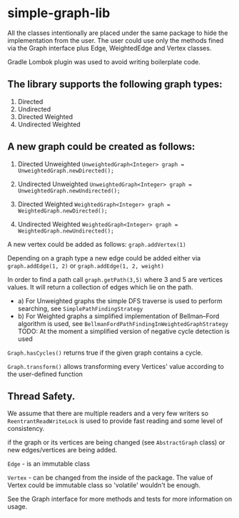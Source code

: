 # simple-graph-lib
All the classes intentionally are placed under the same package to hide the implementation from the user.
The user could use only the methods fined via the Graph interface plus Edge, WeightedEdge and Vertex classes.

Gradle Lombok plugin was used to avoid writing boilerplate code.

## The library supports the following graph types:
1. Directed
2. Undirected
3. Directed Weighted
4. Undirected Weighted

## A new graph could be created as follows:
1. Directed Unweighted
    `UnweightedGraph<Integer> graph = UnweightedGraph.newDirected();`

2. Undirected Unweighted
    `UnweightedGraph<Integer> graph = UnweightedGraph.newUndirected();`

3. Directed Weighted
    `WeightedGraph<Integer> graph = WeightedGraph.newDirected();`

4. Undirected Weighted
    `WeightedGraph<Integer> graph = WeightedGraph.newUndirected();`

A new vertex could be added as follows:
    `graph.addVertex(1)`

Depending on a graph type a new edge could be added either via `graph.addEdge(1, 2)` or `graph.addEdge(1, 2, weight)`

In order to find a path call `graph.getPath(3,5)` where 3 and 5 are vertices values. It will return a collection of edges which lie on the path.
* a) For Unweighted graphs the simple DFS traverse is used to perform searching, see `SimplePathFindingStrategy`
* b) For Weighted graphs a simplified implementation of Bellman–Ford algorithm is used, see `BellmanFordPathFindingInWeightedGraphStrategy`
    TODO: At the moment a simplified version of negative cycle detection is used

`Graph.hasCycles()` returns true if the given graph contains a cycle.

`Graph.transform()` allows transforming every Vertices' value according to the user-defined function

## Thread Safety.
We assume that there are multiple readers and a very few writers so
`ReentrantReadWriteLock` is used to provide fast reading and some level of consistency.

if the graph or its vertices are being changed (see `AbstractGraph` class) or new edges/vertices are being added.

`Edge` - is an immutable class

`Vertex` - can be changed from the inside of the package. The value of Vertex could be immutable class so 'volatile' wouldn't be enough.

See the Graph interface for more methods and tests for more information on usage.
